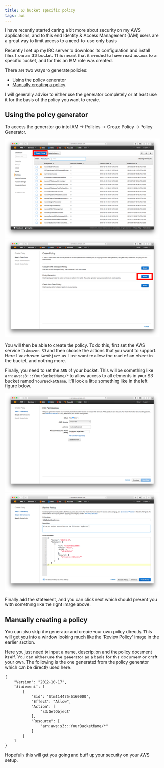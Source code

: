 ```yaml
---
title: S3 bucket specific policy
tags: aws
---
```


I have recently started caring a bit more about security on my AWS
applications, and to this end Identity & Access Management (IAM) users are a great way to limit access to
a need-to-use-only basis.

Recently I set up my IRC server to download its configuration and install files
from an S3 bucket. This meant that it needed to have read access to a specific
bucket, and for this an IAM role was created.

There are two ways to generate policies:

* <a href="#using-the-policy-generator">Using the policy generator</a>
* <a href="#manually-creating-a-policy">Manually creating a policy</a>

I will generally advise to either use the generator completely or at least use
it for the basis of the policy you want to create.


## Using the policy generator
To access the generator go into IAM -> Policies -> Create Policy -> Policy Generator.

<div class="clear two-images">
  <a href="/images/S3-create-policy.png" target="_blank"><img src="/images/S3-create-policy.png" alt="S3 Create Policy" title="S3 Create Policy" /></a>
  <a href="/images/S3-policy-generator.png" target="_blank"><img src="/images/S3-policy-generator.png" alt="S3 Select Policy Generator" title="S3 Select Policy Generator" /></a>
</div>

You will then be able to create the policy. To do this, first set the AWS
service to `Amazon S3` and then choose the actions that you want to support.
Here I've chosen `GetObject` as I just want to allow the read of an object in
the bucket, and nothing more.

Finally, you need to set the `ARN` of your bucket. This will be something like
`arn:aws:s3:::YourBucketName/*` to allow access to all elements in your S3
bucket named `YourBucketName`. It'll look a little something like in the left figure below.

<div class="clear two-images">
  <a href="/images/S3-edit-permissions.png" target="_blank"><img src="/images/S3-edit-permissions.png" alt="S3 Edit Permissions" title="S3 Edit Permissions" /></a>
  <a href="/images/S3-review-policy.png" target="_blank"><img src="/images/S3-review-policy.png" alt="S3 Review Policy" title="S3
Review Policy" /></a>
</div>

Finally add the statement, and you can click next which should present you
with something like the right image above.


## Manually creating a policy
You can also skip the generator and create your own policy directly. This will
get you into a window looking much like the 'Review Policy' image in the
earlier section.

Here you just need to input a name, description and the policy document itself.
You can either use the generator as a basis for this document or craft your
own. The following is the one generated from the policy generator which can be
directly used here.

<?prettify?>
```
{
    "Version": "2012-10-17",
    "Statement": [
        {
            "Sid": "Stmt1447546160000",
            "Effect": "Allow",
            "Action": [
                "s3:GetObject"
            ],
            "Resource": [
                "arn:aws:s3:::YourBucketName/*"
            ]
        }
    ]
}
```

Hopefully this will get you going and buff up your security on your AWS setup.
